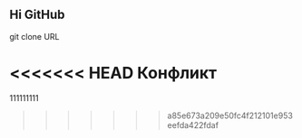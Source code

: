 ## Hi GitHub

git clone URL

<<<<<<< HEAD
Конфликт
=======
111111111
>>>>>>> a85e673a209e50fc4f212101e953eefda422fdaf
